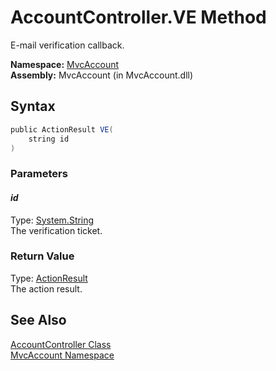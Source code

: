 AccountController.VE Method
===========================
E-mail verification callback.

**Namespace:** [MvcAccount][1]  
**Assembly:** MvcAccount (in MvcAccount.dll)

Syntax
------

```csharp
public ActionResult VE(
	string id
)
```

### Parameters

#### *id*
Type: [System.String][2]  
The verification ticket.

### Return Value
Type: [ActionResult][3]  
The action result.

See Also
--------
[AccountController Class][4]  
[MvcAccount Namespace][1]  

[1]: ../README.md
[2]: http://msdn.microsoft.com/en-us/library/s1wwdcbf
[3]: http://msdn.microsoft.com/en-us/library/dd493064
[4]: README.md